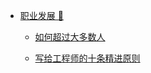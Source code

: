 * [职业发展 🧤](/tags.md)
   * [如何超过大多数人](node/029/如何超过大多数人.md)

   * [写给工程师的十条精进原则](node/022/写给工程师的十条精进原则.md)

